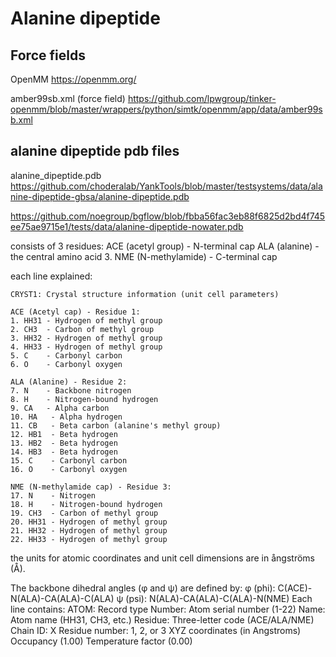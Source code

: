 # Alanine dipeptide

## Force fields
OpenMM
https://openmm.org/

amber99sb.xml (force field)
https://github.com/lpwgroup/tinker-openmm/blob/master/wrappers/python/simtk/openmm/app/data/amber99sb.xml

## alanine dipeptide pdb files

alanine_dipeptide.pdb
https://github.com/choderalab/YankTools/blob/master/testsystems/data/alanine-dipeptide-gbsa/alanine-dipeptide.pdb

https://github.com/noegroup/bgflow/blob/fbba56fac3eb88f6825d2bd4f745ee75ae9715e1/tests/data/alanine-dipeptide-nowater.pdb

consists of 3 residues:
ACE (acetyl group) - N-terminal cap
ALA (alanine) - the central amino acid
3. NME (N-methylamide) - C-terminal cap

each line explained:
```
CRYST1: Crystal structure information (unit cell parameters)

ACE (Acetyl cap) - Residue 1:
1. HH31 - Hydrogen of methyl group
2. CH3  - Carbon of methyl group
3. HH32 - Hydrogen of methyl group
4. HH33 - Hydrogen of methyl group
5. C    - Carbonyl carbon
6. O    - Carbonyl oxygen

ALA (Alanine) - Residue 2:
7. N    - Backbone nitrogen
8. H    - Nitrogen-bound hydrogen
9. CA   - Alpha carbon
10. HA   - Alpha hydrogen
11. CB   - Beta carbon (alanine's methyl group)
12. HB1  - Beta hydrogen
13. HB2  - Beta hydrogen
14. HB3  - Beta hydrogen
15. C    - Carbonyl carbon
16. O    - Carbonyl oxygen

NME (N-methylamide cap) - Residue 3:
17. N    - Nitrogen
18. H    - Nitrogen-bound hydrogen
19. CH3  - Carbon of methyl group
20. HH31 - Hydrogen of methyl group
21. HH32 - Hydrogen of methyl group
22. HH33 - Hydrogen of methyl group
```
the units for atomic coordinates and unit cell dimensions are in ångströms (Å).

The backbone dihedral angles (φ and ψ) are defined by:
φ (phi): C(ACE)-N(ALA)-CA(ALA)-C(ALA) 
ψ (psi): N(ALA)-CA(ALA)-C(ALA)-N(NME) 
Each line contains:
ATOM: Record type
Number: Atom serial number (1-22)
Name: Atom name (HH31, CH3, etc.)
Residue: Three-letter code (ACE/ALA/NME)
Chain ID: X
Residue number: 1, 2, or 3
XYZ coordinates (in Angstroms)
Occupancy (1.00)
Temperature factor (0.00)




